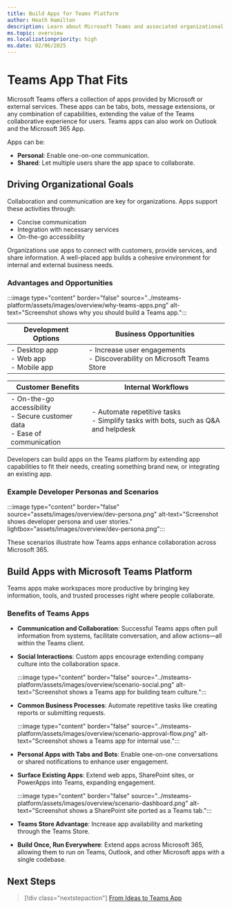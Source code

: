 ```yaml
---
title: Build Apps for Teams Platform
author: Heath Hamilton
description: Learn about Microsoft Teams and associated organizational goals, why you should build apps on the Teams platform, and how Teams apps help meet business needs.
ms.topic: overview
ms.localizationpriority: high
ms.date: 02/06/2025
---
```


# Teams App That Fits

Microsoft Teams offers a collection of apps provided by Microsoft or external services. These apps can be tabs, bots, message extensions, or any combination of capabilities, extending the value of the Teams collaborative experience for users. Teams apps can also work on Outlook and the Microsoft 365 App. 

Apps can be:

- **Personal**: Enable one-on-one communication.
- **Shared**: Let multiple users share the app space to collaborate.

## Driving Organizational Goals

Collaboration and communication are key for organizations. Apps support these activities through:

- Concise communication
- Integration with necessary services
- On-the-go accessibility

Organizations use apps to connect with customers, provide services, and share information. A well-placed app builds a cohesive environment for internal and external business needs.

### Advantages and Opportunities

:::image type="content" border="false" source="../msteams-platform/assets/images/overview/why-teams-apps.png" alt-text="Screenshot shows why you should build a Teams app.":::

| **Development Options** | **Business Opportunities** |
| --- | --- |
| - Desktop app <br> - Web app <br> - Mobile app | - Increase user engagements <br> - Discoverability on Microsoft Teams Store |

| **Customer Benefits** | **Internal Workflows** |
| --- | --- |
| - On-the-go accessibility <br> - Secure customer data <br> - Ease of communication | - Automate repetitive tasks <br> - Simplify tasks with bots, such as Q&A and helpdesk |

Developers can build apps on the Teams platform by extending app capabilities to fit their needs, creating something brand new, or integrating an existing app.

### Example Developer Personas and Scenarios

:::image type="content" border="false" source="assets/images/overview/dev-persona.png" alt-text="Screenshot shows developer persona and user stories." lightbox="assets/images/overview/dev-persona.png":::

These scenarios illustrate how Teams apps enhance collaboration across Microsoft 365.

## Build Apps with Microsoft Teams Platform

Teams apps make workspaces more productive by bringing key information, tools, and trusted processes right where people collaborate.

### Benefits of Teams Apps

* **Communication and Collaboration**: Successful Teams apps often pull information from systems, facilitate conversation, and allow actions—all within the Teams client.
* **Social Interactions**: Custom apps encourage extending company culture into the collaboration space.
  
  :::image type="content" border="false" source="../msteams-platform/assets/images/overview/scenario-social.png" alt-text="Screenshot shows a Teams app for building team culture.":::

* **Common Business Processes**: Automate repetitive tasks like creating reports or submitting requests.
  
  :::image type="content" border="false" source="../msteams-platform/assets/images/overview/scenario-approval-flow.png" alt-text="Screenshot shows a Teams app for internal use.":::

* **Personal Apps with Tabs and Bots**: Enable one-on-one conversations or shared notifications to enhance user engagement.

* **Surface Existing Apps**: Extend web apps, SharePoint sites, or PowerApps into Teams, expanding engagement.

  :::image type="content" border="false" source="../msteams-platform/assets/images/overview/scenario-dashboard.png" alt-text="Screenshot shows a SharePoint site ported as a Teams tab.":::

* **Teams Store Advantage**: Increase app availability and marketing through the Teams Store.

* **Build Once, Run Everywhere**: Extend apps across Microsoft 365, allowing them to run on Teams, Outlook, and other Microsoft apps with a single codebase.

## Next Steps

> [!div class="nextstepaction"]
> [From Ideas to Teams App](overview-story.md)